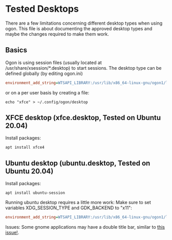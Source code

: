 # Tested Desktops
There are a few limitations concerning different desktop types when using ogon.
This file is about documenting the approved desktop types and maybe the changes required to make them work.

## Basics
Ogon is using session files (usually located at /usr/share/xsession/*.desktop) to start sessions.
The desktop type can be defined globally (by editing ogon.ini)
```ini
environment_add_string=WTSAPI_LIBRARY:/usr/lib/x86_64-linux-gnu/ogon1/libogon-otsapi.so;OGON_X11_DESKTOP:xfce
```
or on a per user basis by creating a file:
```console
echo "xfce" > ~/.config/ogon/desktop
```

## XFCE desktop (xfce.desktop, Tested on Ubuntu 20.04)
Install packages:
```console
apt install xfce4
```

## Ubuntu desktop (ubuntu.desktop, Tested on Ubuntu 20.04)
Install packages:
```console
apt install ubuntu-session
```
Running ubuntu desktop requires a little more work:
Make sure to set variables XDG_SESSION_TYPE and GDK_BACKEND to "x11":
```ini
environment_add_string=WTSAPI_LIBRARY:/usr/lib/x86_64-linux-gnu/ogon1/libogon-otsapi.so;OGON_X11_DESKTOP:ubuntu;XDG_SESSION_TYPE:x11;GDK_BACKEND:x11
```
Issues:
Some gnome applications may have a double title bar, similar to [this issue!](https://github.com/neutrinolabs/xrdp/issues/1642).
